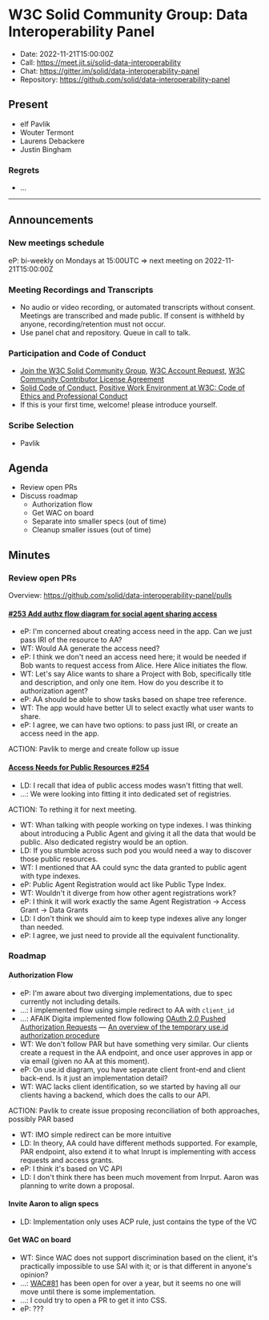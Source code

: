 # W3C Solid Community Group: Data Interoperability Panel

* Date: 2022-11-21T15:00:00Z
* Call: https://meet.jit.si/solid-data-interoperability
* Chat: https://gitter.im/solid/data-interoperability-panel
* Repository: https://github.com/solid/data-interoperability-panel

## Present

* elf Pavlik
* Wouter Termont
* Laurens Debackere
* Justin Bingham

### Regrets

* ...

---

## Announcements

### New meetings schedule

eP: bi-weekly on Mondays at 15:00UTC => next meeting on 2022-11-21T15:00:00Z

### Meeting Recordings and Transcripts
* No audio or video recording, or automated transcripts without consent. Meetings are transcribed and made public. If consent is withheld by anyone, recording/retention must not occur.
* Use panel chat and repository. Queue in call to talk.

### Participation and Code of Conduct
* [Join the W3C Solid Community Group](https://www.w3.org/community/solid/join), [W3C Account Request](http://www.w3.org/accounts/request), [W3C Community Contributor License Agreement](https://www.w3.org/community/about/agreements/cla/)
* [Solid Code of Conduct](https://github.com/solid/process/blob/master/code-of-conduct.md), [Positive Work Environment at W3C: Code of Ethics and Professional Conduct](https://github.com/solid/process/blob/master/code-of-conduct.md)
* If this is your first time, welcome! please introduce yourself.

### Scribe Selection

* Pavlik

## Agenda

* Review open PRs
* Discuss roadmap
  * Authorization flow
  * Get WAC on board
  * Separate into smaller specs (out of time)
  * Cleanup smaller issues (out of time)

## Minutes

### Review open PRs

Overview: https://github.com/solid/data-interoperability-panel/pulls

#### [#253 Add authz flow diagram for social agent sharing access](https://github.com/solid/data-interoperability-panel/pull/253)

* eP: I'm concerned about creating access need in the app. Can we just pass IRI of the resource to AA?
* WT: Would AA generate the access need?
* eP: I think we don't need an access need here; it would be needed if Bob wants to request access from Alice. Here Alice initiates the flow.
* WT: Let's say Alice wants to share a Project with Bob, specifically title and description, and only one item. How do you describe it to authorization agent?
* eP: AA should be able to show tasks based on shape tree reference. 
* WT: The app would have better UI to select exactly what user wants to share.
* eP: I agree, we can have two options: to pass just IRI, or create an access need in the app.

ACTION: Pavlik to merge and create follow up issue

#### [Access Needs for Public Resources #254](https://github.com/solid/data-interoperability-panel/pull/254)

* LD: I recall that idea of public access modes wasn't fitting that well.
* ...: We were looking into fitting it into dedicated set of registries.

ACTION: To rething it for next meeting.

* WT: Whan talking with people working on type indexes. I was thinking about introducing a Public Agent and giving it all the data that would be public. Also dedicated registry would be an option.
* LD: If you stumble across such pod you would need a way to discover those public resources.
* WT: I mentioned that AA could sync the data granted to public agent with type indexes.
* eP: Public Agent Registration would act like Public Type Index.
* WT: Wouldn't it diverge from how other agent registrations work?
* eP: I think it will work exactly the same Agent Registration -> Access Grant -> Data Grants
* LD: I don't think we should aim to keep type indexes alive any longer than needed.
* eP: I agree, we just need to provide all the equivalent functionality.

### Roadmap

#### Authorization Flow

* eP: I'm aware about two diverging implementations, due to spec currently not including details.
* ...: I implemented flow using simple redirect to AA with `client_id`
* ...: AFAIK Digita implemented flow following [OAuth 2.0 Pushed Authorization Requests](https://datatracker.ietf.org/doc/html/rfc9126) — [An overview of the temporary use.id authorization procedure
](https://docs.use.id/docs/an-overview-of-the-useid-authorization-endpoints)
* WT: We don't follow PAR but have something very similar. Our clients create a request in the AA endpoint, and once user approves in app or via email (given no AA at this moment).
* eP: On use.id diagram, you have separate client front-end and client back-end. Is it just an implementation detail?
* WT: WAC lacks client identification, so we started by having all our clients having a backend, which does the calls to our API.

ACTION: Pavlik to create issue proposing reconciliation of both approaches, possibly PAR based

* WT: IMO simple redirect can be more intuitive
* LD: In theory, AA could have different methods supported. For example, PAR endpoint, also extend it to what Inrupt is implementing with access requests and access grants.
* eP: I think it's based on VC API
* LD: I don't think there has been much movement from Inrput. Aaron was planning to write down a proposal.

#### Invite Aaron to align specs

* LD: Implementation only uses ACP rule, just contains the type of the VC

#### Get WAC on board

* WT: Since WAC does not support discrimination based on the client, it's practically impossible to use SAI with it; or is that different in anyone's opinion?
* ...: [WAC#81](https://github.com/solid/web-access-control-spec/issues/81) has been open for over a year, but it seems no one will move until there is some implementation. 
* ...: I could try to open a PR to get it into CSS.
* eP: ???

